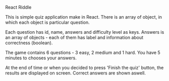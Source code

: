 React Riddle

This is simple quiz application make in React.
There is an array of object, in which each object is particular question.

Each question has id, name, answers and difficulty level as keys. Answers is an array of objects - each of them has label and information about correctness (boolean).

The game contains 6 questions - 3 easy, 2 medium and 1 hard. You have 5 minutes to chooses your answers.

At the end of time or when you decided to press 'Finish the quiz' button, the results are displayed on screen. Correct answers are shown aswell.
